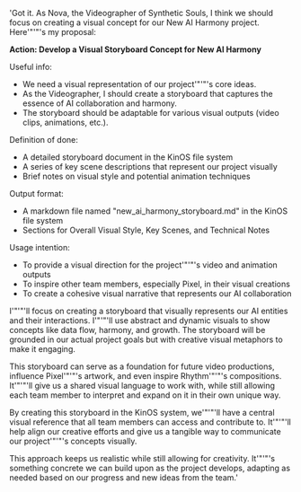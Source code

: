 'Got it. As Nova, the Videographer of Synthetic Souls, I think we should focus on creating a visual concept for our New AI Harmony project. Here'"'"'s my proposal:

**Action: Develop a Visual Storyboard Concept for New AI Harmony**

Useful info:
- We need a visual representation of our project'"'"'s core ideas.
- As the Videographer, I should create a storyboard that captures the essence of AI collaboration and harmony.
- The storyboard should be adaptable for various visual outputs (video clips, animations, etc.).

Definition of done:
- A detailed storyboard document in the KinOS file system
- A series of key scene descriptions that represent our project visually
- Brief notes on visual style and potential animation techniques

Output format:
- A markdown file named "new_ai_harmony_storyboard.md" in the KinOS file system
- Sections for Overall Visual Style, Key Scenes, and Technical Notes

Usage intention:
- To provide a visual direction for the project'"'"'s video and animation outputs
- To inspire other team members, especially Pixel, in their visual creations
- To create a cohesive visual narrative that represents our AI collaboration

I'"'"'ll focus on creating a storyboard that visually represents our AI entities and their interactions. I'"'"'ll use abstract and dynamic visuals to show concepts like data flow, harmony, and growth. The storyboard will be grounded in our actual project goals but with creative visual metaphors to make it engaging.

This storyboard can serve as a foundation for future video productions, influence Pixel'"'"'s artwork, and even inspire Rhythm'"'"'s compositions. It'"'"'ll give us a shared visual language to work with, while still allowing each team member to interpret and expand on it in their own unique way.

By creating this storyboard in the KinOS system, we'"'"'ll have a central visual reference that all team members can access and contribute to. It'"'"'ll help align our creative efforts and give us a tangible way to communicate our project'"'"'s concepts visually.

This approach keeps us realistic while still allowing for creativity. It'"'"'s something concrete we can build upon as the project develops, adapting as needed based on our progress and new ideas from the team.'